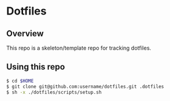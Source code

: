 # Dotfiles

## Overview

This repo is a skeleton/template repo for tracking dotfiles.

## Using this repo

```sh
$ cd $HOME
$ git clone git@github.com:username/dotfiles.git .dotfiles
$ sh -x ./dotfiles/scripts/setup.sh
```
